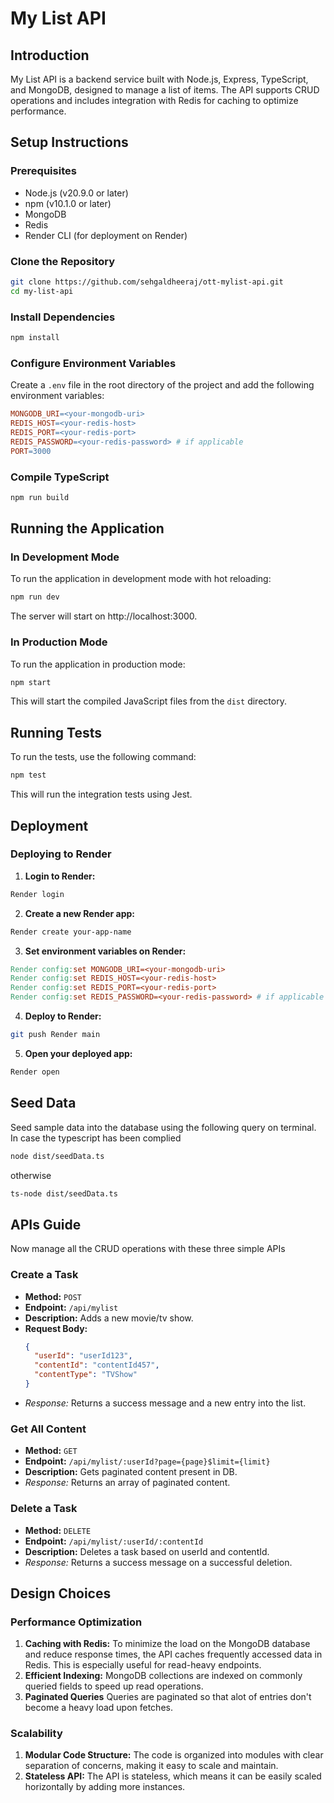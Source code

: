# My List API

## Introduction

My List API is a backend service built with Node.js, Express, TypeScript, and MongoDB, designed to manage a list of items. The API supports CRUD operations and includes integration with Redis for caching to optimize performance.

## Setup Instructions

### Prerequisites

- Node.js (v20.9.0 or later)
- npm (v10.1.0 or later)
- MongoDB
- Redis
- Render CLI (for deployment on Render)

### Clone the Repository

```bash
git clone https://github.com/sehgaldheeraj/ott-mylist-api.git
cd my-list-api
```

### Install Dependencies

```bash
npm install
```

### Configure Environment Variables

Create a `.env` file in the root directory of the project and add the following environment variables:

```makefile
MONGODB_URI=<your-mongodb-uri>
REDIS_HOST=<your-redis-host>
REDIS_PORT=<your-redis-port>
REDIS_PASSWORD=<your-redis-password> # if applicable
PORT=3000
```

### Compile TypeScript

```bash
npm run build
```

## Running the Application

### In Development Mode

To run the application in development mode with hot reloading:

```bash
npm run dev
```

The server will start on http://localhost:3000.

### In Production Mode

To run the application in production mode:

```bash
npm start
```

This will start the compiled JavaScript files from the `dist` directory.

## Running Tests

To run the tests, use the following command:

```bash
npm test
```

This will run the integration tests using Jest.

## Deployment

### Deploying to Render

1. **Login to Render:**

```bash
Render login
```

2. **Create a new Render app:**

```bash
Render create your-app-name
```

3. **Set environment variables on Render:**

```makefile
Render config:set MONGODB_URI=<your-mongodb-uri>
Render config:set REDIS_HOST=<your-redis-host>
Render config:set REDIS_PORT=<your-redis-port>
Render config:set REDIS_PASSWORD=<your-redis-password> # if applicable
```

4. **Deploy to Render:**

```bash
git push Render main
```

5. **Open your deployed app:**

```bash
Render open
```

## Seed Data

Seed sample data into the database using the following query on terminal.
In case the typescript has been complied

```bash
node dist/seedData.ts
```

otherwise

```bash
ts-node dist/seedData.ts
```

## APIs Guide

Now manage all the CRUD operations with these three simple APIs

### Create a Task

- **Method:** `POST`
- **Endpoint:** `/api/mylist`
- **Description:** Adds a new movie/tv show.
- **Request Body:**
  ```json
  {
    "userId": "userId123",
    "contentId": "contentId457",
    "contentType": "TVShow"
  }
  ```
- _Response:_ Returns a success message and a new entry into the list.

### Get All Content

- **Method:** `GET`
- **Endpoint:** `/api/mylist/:userId?page={page}$limit={limit}`
- **Description:** Gets paginated content present in DB.
- _Response:_ Returns an array of paginated content.

### Delete a Task

- **Method:** `DELETE`
- **Endpoint:** `/api/mylist/:userId/:contentId`
- **Description:** Deletes a task based on userId and contentId.
- _Response:_ Returns a success message on a successful deletion.

## Design Choices

### Performance Optimization

1. **Caching with Redis:** To minimize the load on the MongoDB database and reduce response times, the API caches frequently accessed data in Redis. This is especially useful for read-heavy endpoints.
2. **Efficient Indexing:** MongoDB collections are indexed on commonly queried fields to speed up read operations.
3. **Paginated Queries** Queries are paginated so that alot of entries don't become a heavy load upon fetches.

### Scalability

1. **Modular Code Structure:** The code is organized into modules with clear separation of concerns, making it easy to scale and maintain.
2. **Stateless API:** The API is stateless, which means it can be easily scaled horizontally by adding more instances.
